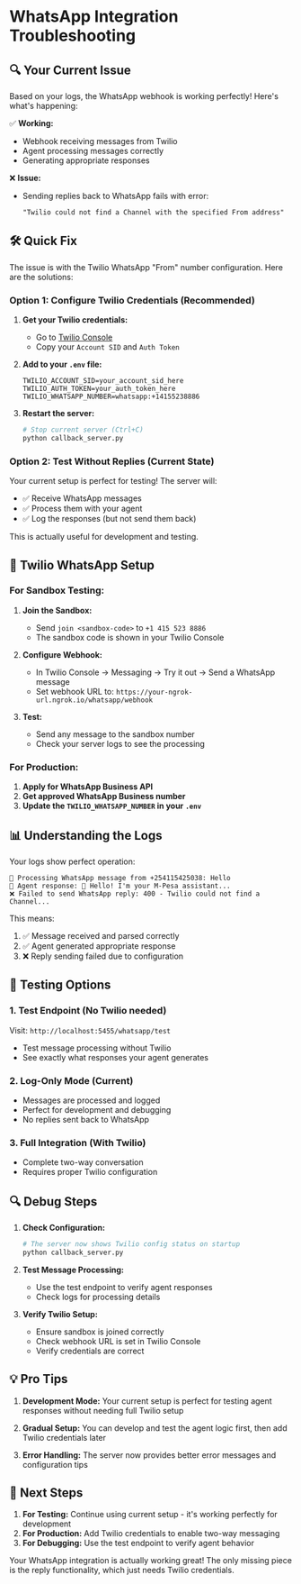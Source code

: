 # WhatsApp Integration Troubleshooting

## 🔍 Your Current Issue

Based on your logs, the WhatsApp webhook is working perfectly! Here's what's happening:

✅ **Working:**
- Webhook receiving messages from Twilio
- Agent processing messages correctly
- Generating appropriate responses

❌ **Issue:**
- Sending replies back to WhatsApp fails with error:
  ```
  "Twilio could not find a Channel with the specified From address"
  ```

## 🛠 Quick Fix

The issue is with the Twilio WhatsApp "From" number configuration. Here are the solutions:

### Option 1: Configure Twilio Credentials (Recommended)

1. **Get your Twilio credentials:**
   - Go to [Twilio Console](https://console.twilio.com/)
   - Copy your `Account SID` and `Auth Token`

2. **Add to your `.env` file:**
   ```env
   TWILIO_ACCOUNT_SID=your_account_sid_here
   TWILIO_AUTH_TOKEN=your_auth_token_here
   TWILIO_WHATSAPP_NUMBER=whatsapp:+14155238886
   ```

3. **Restart the server:**
   ```bash
   # Stop current server (Ctrl+C)
   python callback_server.py
   ```

### Option 2: Test Without Replies (Current State)

Your current setup is perfect for testing! The server will:
- ✅ Receive WhatsApp messages
- ✅ Process them with your agent
- ✅ Log the responses (but not send them back)

This is actually useful for development and testing.

## 🔧 Twilio WhatsApp Setup

### For Sandbox Testing:

1. **Join the Sandbox:**
   - Send `join <sandbox-code>` to `+1 415 523 8886`
   - The sandbox code is shown in your Twilio Console

2. **Configure Webhook:**
   - In Twilio Console → Messaging → Try it out → Send a WhatsApp message
   - Set webhook URL to: `https://your-ngrok-url.ngrok.io/whatsapp/webhook`

3. **Test:**
   - Send any message to the sandbox number
   - Check your server logs to see the processing

### For Production:

1. **Apply for WhatsApp Business API**
2. **Get approved WhatsApp Business number**
3. **Update the `TWILIO_WHATSAPP_NUMBER` in your `.env`**

## 📊 Understanding the Logs

Your logs show perfect operation:

```
📱 Processing WhatsApp message from +254115425038: Hello
🤖 Agent response: 👋 Hello! I'm your M-Pesa assistant...
❌ Failed to send WhatsApp reply: 400 - Twilio could not find a Channel...
```

This means:
1. ✅ Message received and parsed correctly
2. ✅ Agent generated appropriate response
3. ❌ Reply sending failed due to configuration

## 🧪 Testing Options

### 1. Test Endpoint (No Twilio needed)
Visit: `http://localhost:5455/whatsapp/test`
- Test message processing without Twilio
- See exactly what responses your agent generates

### 2. Log-Only Mode (Current)
- Messages are processed and logged
- Perfect for development and debugging
- No replies sent back to WhatsApp

### 3. Full Integration (With Twilio)
- Complete two-way conversation
- Requires proper Twilio configuration

## 🔍 Debug Steps

1. **Check Configuration:**
   ```bash
   # The server now shows Twilio config status on startup
   python callback_server.py
   ```

2. **Test Message Processing:**
   - Use the test endpoint to verify agent responses
   - Check logs for processing details

3. **Verify Twilio Setup:**
   - Ensure sandbox is joined correctly
   - Check webhook URL is set in Twilio Console
   - Verify credentials are correct

## 💡 Pro Tips

1. **Development Mode:** Your current setup is perfect for testing agent responses without needing full Twilio setup

2. **Gradual Setup:** You can develop and test the agent logic first, then add Twilio credentials later

3. **Error Handling:** The server now provides better error messages and configuration tips

## 🎯 Next Steps

1. **For Testing:** Continue using current setup - it's working perfectly for development
2. **For Production:** Add Twilio credentials to enable two-way messaging
3. **For Debugging:** Use the test endpoint to verify agent behavior

Your WhatsApp integration is actually working great! The only missing piece is the reply functionality, which just needs Twilio credentials.
